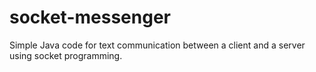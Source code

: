 # socket-messenger
Simple Java code for text communication between a client and a server using socket programming.
